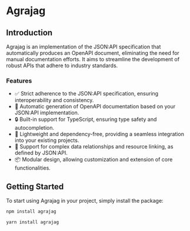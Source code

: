 # Agrajag

## Introduction

Agrajag is an implementation of the JSON:API specification that automatically produces an OpenAPI document, eliminating the need for manual documentation efforts. It aims to streamline the development of robust APIs that adhere to industry standards.

### Features

- ✅ Strict adherence to the JSON:API specification, ensuring interoperability and consistency.
- 📄 Automatic generation of OpenAPI documentation based on your JSON:API implementation.
- 🔒 Built-in support for TypeScript, ensuring type safety and autocompletion.
- 🚀 Lightweight and dependency-free, providing a seamless integration into your existing projects.
- 🔄 Support for complex data relationships and resource linking, as defined by JSON:API.
- 📦 Modular design, allowing customization and extension of core functionalities.

## Getting Started

To start using Agrajag in your project, simply install the package:

```sh
npm install agrajag
```

```sh
yarn install agrajag
```
